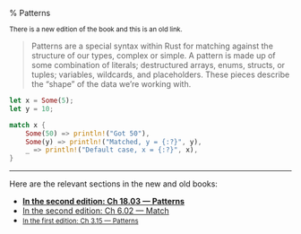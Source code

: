 % Patterns

<small>There is a new edition of the book and this is an old link.</small>

> Patterns are a special syntax within Rust for matching against the structure of our types, complex or simple.
> A pattern is made up of some combination of literals; destructured arrays, enums, structs, or tuples; variables, wildcards, and placeholders.
> These pieces describe the “shape” of the data we’re working with.

```rust
let x = Some(5);
let y = 10;

match x {
    Some(50) => println!("Got 50"),
    Some(y) => println!("Matched, y = {:?}", y),
    _ => println!("Default case, x = {:?}", x),
}
```

---

Here are the relevant sections in the new and old books:

* **[In the second edition: Ch 18.03 — Patterns][2]**
* [In the second edition: Ch 6.02 — Match][3]
* <small>[In the first edition: Ch 3.15 — Patterns][1]</small>


[1]: first-edition/patterns.html
[2]: second-edition/ch18-00-patterns.html
[3]: second-edition/ch06-02-match.html#patterns-that-bind-to-values
